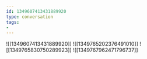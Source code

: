```yaml
---
id: 1349607413431889920
type: conversation
tags:
- 
---
```

![[1349607413431889920]]
![[1349765202376491010]]
![[1349765830750289923]]
![[1349767962471796737]]

